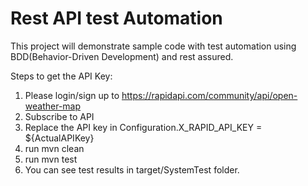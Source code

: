 # Rest API test Automation

This project will demonstrate sample code with test automation using BDD(Behavior-Driven Development) and rest assured.

Steps to get the API Key:
1) Please login/sign up to https://rapidapi.com/community/api/open-weather-map
2) Subscribe to API
3) Replace the API key in Configuration.X_RAPID_API_KEY = ${ActualAPIKey}
4) run mvn clean
5) run mvn test
6) You can see test results in target/SystemTest folder.
